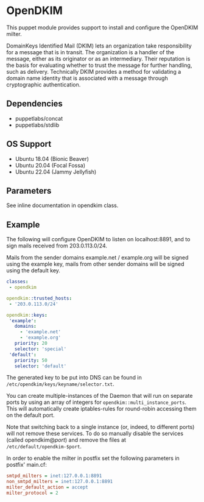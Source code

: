 # OpenDKIM

This puppet module provides support to install and configure the
OpenDKIM milter.

DomainKeys Identified Mail (DKIM) lets an organization take responsibility
for a message that is in transit. The organization is a handler of the
message, either as its originator or as an intermediary. Their reputation
is the basis for evaluating whether to trust the message for further
handling, such as delivery. Technically DKIM provides a method for
validating a domain name identity that is associated with a message through
cryptographic authentication.

## Dependencies

 * puppetlabs/concat
 * puppetlabs/stdlib

## OS Support

 * Ubuntu 18.04 (Bionic Beaver)
 * Ubuntu 20.04 (Focal Fossa)
 * Ubuntu 22.04 (Jammy Jellyfish)

## Parameters

See inline documentation in opendkim class.

## Example

The following will configure OpenDKIM to listen on localhost:8891, and to sign
mails received from 203.0.113.0/24.

Mails from the sender domains example.net / example.org will be signed using
the example key, mails from other sender domains will be signed using the
default key.

```yaml
classes:
 - opendkim

opendkim::trusted_hosts:
 - '203.0.113.0/24'

opendkim::keys:
 'example':
   domains: 
     - 'example.net'
     - 'example.org'
   priority: 20
   selector: 'special'
 'default':
   priority: 50
   selector: 'default'
```

The generated key to be put into DNS can be found in
`/etc/opendkim/keys/keyname/selector.txt`.

You can create multiple-instances of the Daemon that will run on separate
ports by using an array of integers for `opendkim::multi_instance_ports`.
This will automatically create iptables-rules for round-robin accessing
them on the default port.

Note that switching back to a single instance (or, indeed, to different
ports) will not remove these services. To do so manually disable the services
(called opendkim@_port_) and remove the files at `/etc/default/opendkim-$port`.

In order to enable the milter in postfix set the following parameters in
postfix' main.cf:

```ini
smtpd_milters = inet:127.0.0.1:8891
non_smtpd_milters = inet:127.0.0.1:8891
milter_default_action = accept
milter_protocol = 2
```
